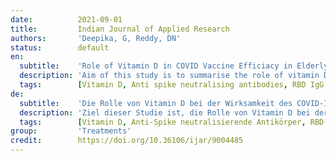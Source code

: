 ```yaml
---
date:          2021-09-01
title:         Indian Journal of Applied Research
authors:       'Deepika, G, Reddy, DN'
status:        default
en:
  subtitle:    'Role of Vitamin D in COVID Vaccine Efficiacy in Elderly in Indian Population'
  description: 'Aim of this study is to summarise the role of vitamin D in supporting the immune system in covid vaccinated recipients. This is a observational study done between April 2021 to June 2021 in Indian population. We compared anti-SARS-CoV-2 spike RBDIgG antibody & antispike antibodies following vaccination of non-hospitalized participants along with vitamin D levels in recipients above 60 years. They were tested after vaccination after two doses between 15-45 days. Before study inclusion criteria is, we have checked whether they were as seropositive or seronegative based on nucleocapsid total antibody results. Results of 310 vaccine recipients, 46 reported a prior COVID-19 diagnosis and we have excluded them from the study of the 264 with no history of Covid-19, 70 were vitamin d deficient (50M;20 F) & 194 (130 M:64 F) were vitamin D sufficient. Responses were evaluated after two doses on an average post-vaccine RBD IgG concentration and Spike antibodies were each significantly higher among the vitamin D sufficient recipients compared to the vitamin D deficient recipients. An integrated approach is required to better understand aging and how vaccines work in elderly which will help in improving the immune response in older adults after vaccination.'
  tags:        [Vitamin D, Anti spike neutralising antibodies, RBD IgG antibodies, Covid vaccine efficacy]
de:
  subtitle:    'Die Rolle von Vitamin D bei der Wirksamkeit des COVID-Impfstoffs bei älteren Menschen in der indischen Bevölkerung'
  description: 'Ziel dieser Studie ist, die Rolle von Vitamin D bei der Unterstützung des Immunsystems bei gegen COVID-19 geimpften Menschen zusammenzufassen. Dies ist eine Beobachtungsstudie, die zwischen April 2021 und Juni 2021 in der indischen Bevölkerung durchgeführt wurde. Wir verglichen Anti-SARS-CoV-2-Spike-RBDIgG-Antikörper und Antispike-Antikörper nach der Impfung von nicht hospitalisierten Teilnehmern zusammen mit dem Vitamin-D-Spiegel bei Empfängern über 60 Jahren. Sie wurden nach der Impfung nach zwei Dosen zwischen 15 und 45 Tagen getestet. Vor der Aufnahme in die Studie wurde geprüft, ob sie seropositiv oder seronegativ waren, basierend auf den Ergebnissen der Nukleokapsid-Gesamtantikörper. Von den 310 Impfstoffempfängern haben 46 eine frühere COVID-19-Diagnose angegeben, und wir haben sie aus der Studie ausgeschlossen. Von den 264 Personen ohne Covid-19-Vorgeschichte hatten 70 einen Vitamin-D-Mangel (50 M, 20 F) und 194 (130 M, 64 F) einen ausreichenden Vitamin-D-Spiegel. Die Reaktionen wurden nach zwei Dosen anhand der durchschnittlichen RBD-IgG-Konzentration nach der Impfung bewertet, und die Spike-Antikörper waren bei den Empfängern mit ausreichendem Vitamin D im Vergleich zu den Empfängern mit Vitamin-D-Mangel signifikant höher. Ein integrierter Ansatz ist erforderlich, um das Altern und die Wirkungsweise von Impfstoffen bei älteren Menschen besser zu verstehen, was dazu beitragen wird, die Immunantwort bei älteren Erwachsenen nach der Impfung zu verbessern.' 
  tags:        [Vitamin D, Anti-Spike neutralisierende Antikörper, RBD IgG-Antikörper, Covid-Impfstoff-Wirksamkeit]
group:         'Treatments'
credit:        https://doi.org/10.36106/ijar/9004485
---
```

